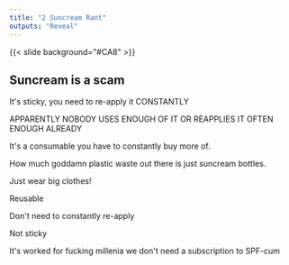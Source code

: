 ```yaml
---
title: "2 Suncream Rant"
outputs: "Reveal"
---
```


{{< slide background="#CA8" >}}

## Suncream is a scam

It's sticky, you need to re-apply it CONSTANTLY

APPARENTLY NOBODY USES ENOUGH OF IT OR REAPPLIES IT OFTEN ENOUGH ALREADY

It's a consumable you have to constantly buy more of.

How much goddamn plastic waste out there is just suncream bottles.

Just wear big clothes!

Reusable

Don't need to constantly re-apply

Not sticky

It's worked for fucking millenia we don't need a subscription to SPF-cum
